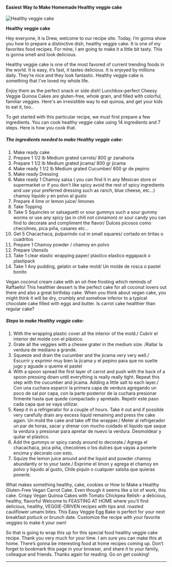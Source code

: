             

#### Easiest Way to Make Homemade Healthy veggie cake

![Healthy veggie cake](https://img-global.cpcdn.com/recipes/6346935471439872/751x532cq70/healthy-veggie-cake-recipe-main-photo.jpg)

**Healthy veggie cake**

Hey everyone, it is Drew, welcome to our recipe site. Today, I’m gonna show you how to prepare a distinctive dish, healthy veggie cake. It is one of my favorites food recipes. For mine, I am going to make it a little bit tasty. This is gonna smell and look delicious.

Healthy veggie cake is one of the most favored of current trending foods in the world. It is easy, it’s fast, it tastes delicious. It is enjoyed by millions daily. They’re nice and they look fantastic. Healthy veggie cake is something that I’ve loved my whole life.

Enjoy them as the perfect snack or side dish! Lunchbox-perfect Cheesy Veggie Quinoa Cakes are gluten-free, whole grain, and filled with colorful, familiar veggies. Here's an irresistible way to eat quinoa, and get your kids to eat it, too..

To get started with this particular recipe, we must first prepare a few ingredients. You can cook healthy veggie cake using 14 ingredients and 7 steps. Here is how you cook that.

##### The ingredients needed to make Healthy veggie cake:

1.  Make ready cake
2.  Prepare 1 1/2 lb Medium grated carrots/ 800 gr zanahoria
3.  Prepare 1 1/2 lb Medium grated jicama/ 800 gr jicama
4.  Make ready 1 1/2 lb Medium grated Cucumber/ 800 gr de pepino
5.  Make ready Dressing
6.  Make ready 1 Chamoy salsa ( you can find it in any Mexican store or supermarket or if you don't like spicy avoid the rest of spicy ingredients and use your preferred dressing such as ranch, blue cheese, etc…) chamoy líquido y en polvo al gusto
7.  Prepare 4 lime or lemon juice/ limones
8.  Take Topping
9.  Take 5 Squincles or salsaguetti or sour gummys such a sour gummy worms or use any spicy (as in chili not cinnamon) or sour candy you can find to decorate and compliment the flavor/ Dulces picosos como checolines, pica piña, casares etc…
10.  Get 5 Chacachaca, pulparindo cut in small squares/ cortado en tiritas o cuadritos
11.  Prepare 1 Chamoy powder / chamoy en polvo
12.  Prepare Utensils
13.  Take 1 clear elastic wrapping paper/ plastico elastico eggapack o plastipack
14.  Take 1 Any pudding, gelatin or bake mold/ Un molde de rosca o pastel bonito

Vegan coconut cream cake with an oil-free frosting which reminds of Raffaello! This healthier dessert is the perfect cake for all coconut lovers out there and also a great birthday cake. When you think about vegan cake, you might think it will be dry, crumbly and somehow inferior to a typical chocolate cake filled with eggs and butter. Is carrot cake healthier than regular cake?

##### Steps to make Healthy veggie cake:

1.  With the wrapping plastic cover all the interior of the mold./ Cubrir el interior del molde con el plástico.
2.  Grate all the veggies with a chesee grater in the medium size. /Rallar la verdura de mediano a grande.
3.  Squeeze and drain the cucumber and the jicama very very well./ Escurrir y exprimir muy bien la jicama y el pepino para que no suelte jugo y aguade o queme el pastel
4.  With a spoon spread the first layer of carrot and push with the back of a spoon pressing down until everything is really really tight. Repeat this step with the cucumber and jicama. Adding a little salt to each layer./ Con una cuchara esparcir la primera capa de verdura agregando un poco de sal por capa, con la parte posterior de la cuchara presionar firmente hasta que quede compactado y apretado. Repetir este paso cada capa que se vaya utilizar.
5.  Keep it in a refrigerator for a couple of hours. Take it out and if possible very carefully drain any excess liquid remaining and press the cake again. Un mold the cake and take off the wrapper./ Meter al refrigerador un par de horas, sacar y drenar con mucho cuidado el líquido que saque la verdura y presionar para apretar de nuevo la verdura. Desmoldear y quitar el plástico.
6.  Add the gummys or spicy candy around to decorate./ Agrega el chacachaca, pica piña, checolines o los dulces que vayas a ponerle encima y decoralo con esto.
7.  Squize the lemon juice around and the liquid and powder chamoy abundantly or to your taste./ Exprime el limon y agrega el chamoy en polvo y líquido al gusto, Chile piquin o cualquier salsita que quieras ponerle.

What makes something healthy, cake, cookies or How to Make a Healthy Gluten-Free Vegan Carrot Cake. Even though it seems like a lot of work, this cake. Crispy Vegan Quinoa Cakes with Tomato Chickpea Relish- a delicious, healthy, flavorful Welcome to FEASTING AT HOME where you'll find delicious, healthy, VEGGIE-DRIVEN recipes with tips and. roasted cauliflower umami bites. This Easy Veggie Egg Bake is perfect for your next breakfast potluck or brunch date. Customize the recipe with your favorite veggies to make it your own!

So that is going to wrap this up for this special food healthy veggie cake recipe. Thank you very much for your time. I am sure you can make this at home. There’s gonna be interesting food at home recipes coming up. Don’t forget to bookmark this page in your browser, and share it to your family, colleague and friends. Thanks again for reading. Go on get cooking!

* * *